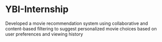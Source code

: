# YBI-Internship
Developed a movie recommendation system using collaborative and content-based filtering to suggest personalized movie choices based on user preferences and viewing history
